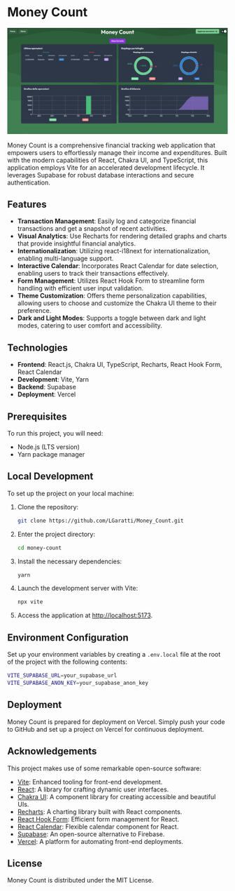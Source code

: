 # Money Count
![Main Menu Preview](https://github.com/LGaratti/Money_Count/blob/main/public/moneycount-dashboard.png)

Money Count is a comprehensive financial tracking web application that empowers users to effortlessly manage their income and expenditures. Built with the modern capabilities of React, Chakra UI, and TypeScript, this application employs Vite for an accelerated development lifecycle. It leverages Supabase for robust database interactions and secure authentication.

## Features

- **Transaction Management**: Easily log and categorize financial transactions and get a snapshot of recent activities.
- **Visual Analytics**: Use Recharts for rendering detailed graphs and charts that provide insightful financial analytics.
- **Internationalization**: Utilizing react-i18next for internationalization, enabling multi-language support.
- **Interactive Calendar**: Incorporates React Calendar for date selection, enabling users to track their transactions effectively.
- **Form Management**: Utilizes React Hook Form to streamline form handling with efficient user input validation.
- **Theme Customization**: Offers theme personalization capabilities, allowing users to choose and customize the Chakra UI theme to their preference.
- **Dark and Light Modes**: Supports a toggle between dark and light modes, catering to user comfort and accessibility.

## Technologies

- **Frontend**: React.js, Chakra UI, TypeScript, Recharts, React Hook Form, React Calendar
- **Development**: Vite, Yarn
- **Backend**: Supabase
- **Deployment**: Vercel

## Prerequisites

To run this project, you will need:

- Node.js (LTS version)
- Yarn package manager

## Local Development

To set up the project on your local machine:

1. Clone the repository:
   ```sh
   git clone https://github.com/LGaratti/Money_Count.git
   ```

2. Enter the project directory:
   ```sh
   cd money-count
   ```

3. Install the necessary dependencies:
   ```sh
   yarn
   ```

4. Launch the development server with Vite:
   ```sh
   npx vite
   ```

5. Access the application at [http://localhost:5173](http://localhost:5173).

## Environment Configuration

Set up your environment variables by creating a `.env.local` file at the root of the project with the following contents:

```sh
VITE_SUPABASE_URL=your_supabase_url
VITE_SUPABASE_ANON_KEY=your_supabase_anon_key
```

## Deployment

Money Count is prepared for deployment on Vercel. Simply push your code to GitHub and set up a project on Vercel for continuous deployment.

## Acknowledgements

This project makes use of some remarkable open-source software:

- [Vite](https://vitejs.dev/): Enhanced tooling for front-end development.
- [React](https://reactjs.org/): A library for crafting dynamic user interfaces.
- [Chakra UI](https://chakra-ui.com/): A component library for creating accessible and beautiful UIs.
- [Recharts](http://recharts.org/): A charting library built with React components.
- [React Hook Form](https://react-hook-form.com/): Efficient form management for React.
- [React Calendar](https://www.npmjs.com/package/react-calendar): Flexible calendar component for React.
- [Supabase](https://supabase.io/): An open-source alternative to Firebase.
- [Vercel](https://vercel.com/): A platform for automating front-end deployments.

## License

Money Count is distributed under the MIT License.
